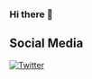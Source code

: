 ### Hi there 👋

## Social Media
[![Twitter](https://img.shields.io/badge/Twitter-1DA1F2?style=for-the-badge&logo=twitter&logoColor=white)](https://twitter.com/Kawamelon)

<!--
**Kawamelonn/Kawamelonn** is a ✨ _special_ ✨ repository because its `README.md` (this file) appears on your GitHub profile.

Here are some ideas to get you started:

- 🔭 I’m currently working on ...
- 🌱 I’m currently learning ...
- 👯 I’m looking to collaborate on ...
- 🤔 I’m looking for help with ...
- 💬 Ask me about ...
- 📫 How to reach me: ...
- 😄 Pronouns: ...
- ⚡ Fun fact: ...
-->

